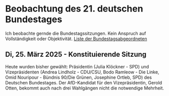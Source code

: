 # Beobachtung des 21. deutschen Bundestages
Ich beobachte gernde die Bundestagssitzungen. Kein Anspruch auf Vollständigkeit oder Objektivität.
[Liste der Bundestagsabgeordneten](21ter_Bundestag.xlsx)
## Di, 25. März 2025 - Konstituierende Sitzung
Heute wurden bisher gewählt: Präsidentin (Julia Klöckner - SPD) und Vizepräsidenten (Andrea Lindholz - CDU/CSU, Bodo Ramleow - Die Linke, Omid Nouripour - Bündnis 90/Die Grünen, Josephine Ortleb, SPD) des Deutschen Bundestages.
Der AfD-Kandidat für den Vizepräsidentin, Gerold Otten, bekommt auch nach drei Wahlgängen nicht die notwendige Mehrheit.
